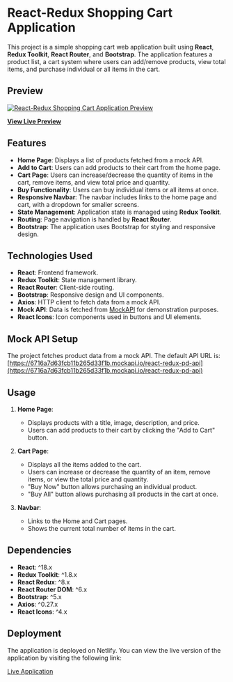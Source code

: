 # React-Redux Shopping Cart Application

This project is a simple shopping cart web application built using **React**, **Redux Toolkit**, **React Router**, and **Bootstrap**. The application features a product list, a cart system where users can add/remove products, view total items, and purchase individual or all items in the cart.

## Preview

[![React-Redux Shopping Cart Application Preview]()]()

**[View Live Preview]()**

## Features

- **Home Page**: Displays a list of products fetched from a mock API.
- **Add to Cart**: Users can add products to their cart from the home page.
- **Cart Page**: Users can increase/decrease the quantity of items in the cart, remove items, and view total price and quantity.
- **Buy Functionality**: Users can buy individual items or all items at once.
- **Responsive Navbar**: The navbar includes links to the home page and cart, with a dropdown for smaller screens.
- **State Management**: Application state is managed using **Redux Toolkit**.
- **Routing**: Page navigation is handled by **React Router**.
- **Bootstrap**: The application uses Bootstrap for styling and responsive design.

## Technologies Used

- **React**: Frontend framework.
- **Redux Toolkit**: State management library.
- **React Router**: Client-side routing.
- **Bootstrap**: Responsive design and UI components.
- **Axios**: HTTP client to fetch data from a mock API.
- **Mock API**: Data is fetched from [MockAPI](https://mockapi.io/) for demonstration purposes.
- **React Icons**: Icon components used in buttons and UI elements.

## Mock API Setup

The project fetches product data from a mock API. The default API URL is: [https://6716a7d63fcb11b265d33f1b.mockapi.io/react-redux-pd-api](https://6716a7d63fcb11b265d33f1b.mockapi.io/react-redux-pd-api)

## Usage

1. **Home Page**:
   - Displays products with a title, image, description, and price.
   - Users can add products to their cart by clicking the "Add to Cart" button.

2. **Cart Page**:
   - Displays all the items added to the cart.
   - Users can increase or decrease the quantity of an item, remove items, or view the total price and quantity.
   - "Buy Now" button allows purchasing an individual product.
   - "Buy All" button allows purchasing all products in the cart at once.

3. **Navbar**:
   - Links to the Home and Cart pages.
   - Shows the current total number of items in the cart.

## Dependencies

- **React**: ^18.x
- **Redux Toolkit**: ^1.8.x
- **React Redux**: ^8.x
- **React Router DOM**: ^6.x
- **Bootstrap**: ^5.x
- **Axios**: ^0.27.x
- **React Icons**: ^4.x

## Deployment

The application is deployed on Netlify. You can view the live version of the application by visiting the following link:

[Live Application]()
